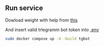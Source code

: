 ## Run service

Dowload weight with help from [this](weights/readme.md)

And insert valid trlegramm bot token into [.env](bot/.env)
```bash
sudo docker compose up -d -build tgbot
```